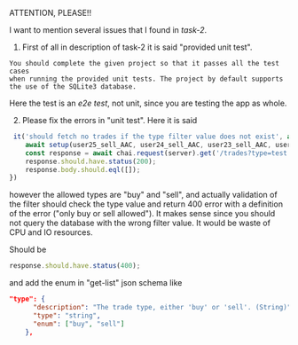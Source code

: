 ATTENTION, PLEASE!!

I want to mention several issues that I found in *task-2*. 

1. First of all in description of task-2 it is said "provided unit test". 
```text
You should complete the given project so that it passes all the test cases 
when running the provided unit tests. The project by default supports the use of the SQLite3 database.
```
Here the test is an *e2e test*, not unit, since you are testing the app as whole.

2. Please fix the errors in "unit test".
Here it is said
```js
 it('should fetch no trades if the type filter value does not exist', async () => {
    await setup(user25_sell_AAC, user24_sell_AAC, user23_sell_AAC, user23_buy_ABX);
    const response = await chai.request(server).get('/trades?type=test')
    response.should.have.status(200);
    response.body.should.eql([]);
})
```
however the allowed types are "buy" and "sell", and actually validation of the filter should
check the type value and return 400 error with a definition of the error ("only buy or sell allowed").
It makes sense since you should not query the database with the wrong filter value. It would be 
waste of CPU and IO resources.

Should be 
```js
response.should.have.status(400);
```
and add the enum in "get-list" json schema like
```json
"type": {
      "description": "The trade type, either 'buy' or 'sell'. (String)",
      "type": "string",
      "enum": ["buy", "sell"]
    },
```

